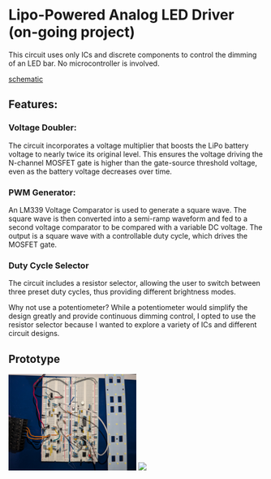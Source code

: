 # Lipo-Powered Analog LED Driver (on-going project)
This circuit uses only ICs and discrete components to control the dimming of an LED bar. No microcontroller is involved.

[schematic](schematic.pdf)

## Features:

### Voltage Doubler:
The circuit incorporates a voltage multiplier that boosts the LiPo battery voltage to nearly twice its original level. This ensures the voltage driving the N-channel MOSFET gate is higher than the gate-source threshold voltage, even as the battery voltage decreases over time.

### PWM Generator:
An LM339 Voltage Comparator is used to generate a square wave. The square wave is then converted into a semi-ramp waveform and fed to a second voltage comparator to be compared with a variable DC voltage. The output is a square wave with a controllable duty cycle, which drives the MOSFET gate.

### Duty Cycle Selector
The circuit includes a resistor selector, allowing the user to switch between three preset duty cycles, thus providing different brightness modes.

Why not use a potentiometer?
While a potentiometer would simplify the design greatly and provide continuous dimming control, I opted to use the resistor selector because I wanted to explore a variety of ICs and different circuit designs. 

## Prototype
<img src="images/prototype.jpg" width="50%" />
<img src="images/breadboard_test.gif" />
